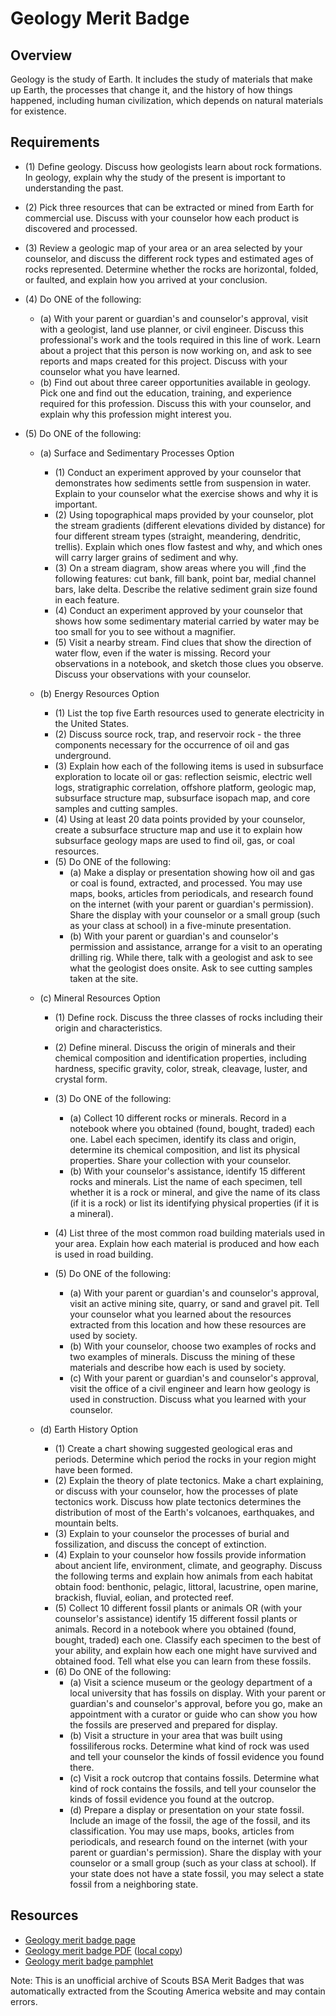 

# Geology Merit Badge


## Overview



Geology is the study of Earth. It includes the study of materials that make up Earth, the processes that change it, and the history of how things happened, including human civilization, which depends on natural materials for existence.

## Requirements

* (1) Define geology. Discuss how geologists learn about rock formations. In geology, explain why the study of the present is important to understanding the past.
* (2) Pick three resources that can be extracted or mined from Earth for commercial use. Discuss with your counselor how each product is discovered and processed.
* (3) Review a geologic map of your area or an area selected by your counselor, and discuss the different rock types and estimated ages of rocks represented. Determine whether the rocks are horizontal, folded, or faulted, and explain how you arrived at your conclusion.
* (4) Do ONE of the following:
    * (a) With your parent or guardian's and counselor's approval, visit with a geologist, land use planner, or civil engineer. Discuss this professional's work and the tools required in this line of work. Learn about a project that this person is now working on, and ask to see reports and maps created for this project. Discuss with your counselor what you have learned.
    * (b) Find out about three career opportunities available in geology. Pick one and find out the education, training, and experience required for this profession. Discuss this with your counselor, and explain why this profession might interest you.


* (5) Do ONE of the following:
    * (a) Surface and Sedimentary Processes Option
        * (1) Conduct an experiment approved by your counselor that demonstrates how sediments settle from suspension in water. Explain to your counselor what the exercise shows and why it is important.
        * (2) Using topographical maps provided by your counselor, plot the stream gradients (different elevations divided by distance) for four different stream types (straight, meandering, dendritic, trellis). Explain which ones flow fastest and why, and which ones will carry larger grains of sediment and why.
        * (3) On a stream diagram, show areas where you will ,find the following features: cut bank, fill bank, point bar, medial channel bars, lake delta. Describe the relative sediment grain size found in each feature.
        * (4) Conduct an experiment approved by your counselor that shows how some sedimentary material carried by water may be too small for you to see without a magnifier.
        * (5) Visit a nearby stream. Find clues that show the direction of water flow, even if the water is missing. Record your observations in a notebook, and sketch those clues you observe. Discuss your observations with your counselor.


    * (b) Energy Resources Option
        * (1) List the top five Earth resources used to generate electricity in the United States.
        * (2) Discuss source rock, trap, and reservoir rock - the three components necessary for the occurrence of oil and gas underground.
        * (3) Explain how each of the following items is used in subsurface exploration to locate oil or gas: reflection seismic, electric well logs, stratigraphic correlation, offshore platform, geologic map, subsurface structure map, subsurface isopach map, and core samples and cutting samples.
        * (4) Using at least 20 data points provided by your counselor, create a subsurface structure map and use it to explain how subsurface geology maps are used to find oil, gas, or coal resources.
        * (5) Do ONE of the following:
            * (a) Make a display or presentation showing how oil and gas or coal is found, extracted, and processed. You may use maps, books, articles from periodicals, and research found on the internet (with your parent or guardian's permission). Share the display with your counselor or a small group (such as your class at school) in a five-minute presentation.
            * (b) With your parent or guardian's and counselor's permission and assistance, arrange for a visit to an operating drilling rig. While there, talk with a geologist and ask to see what the geologist does onsite. Ask to see cutting samples taken at the site.




    * (c) Mineral Resources Option
        * (1) Define rock. Discuss the three classes of rocks including their origin and characteristics.
        * (2) Define mineral. Discuss the origin of minerals and their chemical composition and identification properties, including hardness, specific gravity, color, streak, cleavage, luster, and crystal form.
        * (3) Do ONE of the following:
            * (a) Collect 10 different rocks or minerals. Record in a notebook where you obtained (found, bought, traded) each one. Label each specimen, identify its class and origin, determine its chemical composition, and list its physical properties. Share your collection with your counselor.
            * (b) With your counselor's assistance, identify 15 different rocks and minerals. List the name of each specimen, tell whether it is a rock or mineral, and give the name of its class (if it is a rock) or list its identifying physical properties (if it is a mineral).


        * (4) List three of the most common road building materials used in your area. Explain how each material is produced and how each is used in road building.
        * (5) Do ONE of the following:
            * (a) With your parent or guardian's and counselor's approval, visit an active mining site, quarry, or sand and gravel pit. Tell your counselor what you learned about the resources extracted from this location and how these resources are used by society.
            * (b) With your counselor, choose two examples of rocks and two examples of minerals. Discuss the mining of these materials and describe how each is used by society.
            * (c) With your parent or guardian's and counselor's approval, visit the office of a civil engineer and learn how geology is used in construction. Discuss what you learned with your counselor.




    * (d) Earth History Option
        * (1) Create a chart showing suggested geological eras and periods. Determine which period the rocks in your region might have been formed.
        * (2) Explain the theory of plate tectonics. Make a chart explaining, or discuss with your counselor, how the processes of plate tectonics work. Discuss how plate tectonics determines the distribution of most of the Earth's volcanoes, earthquakes, and mountain belts.
        * (3) Explain to your counselor the processes of burial and fossilization, and discuss the concept of extinction.
        * (4) Explain to your counselor how fossils provide information about ancient life, environment, climate, and geography. Discuss the following terms and explain how animals from each habitat obtain food: benthonic, pelagic, littoral, lacustrine, open marine, brackish, fluvial, eolian, and protected reef.
        * (5) Collect 10 different fossil plants or animals OR (with your counselor's assistance) identify 15 different fossil plants or animals. Record in a notebook where you obtained (found, bought, traded) each one. Classify each specimen to the best of your ability, and explain how each one might have survived and obtained food. Tell what else you can learn from these fossils.
        * (6) Do ONE of the following:
            * (a) Visit a science museum or the geology department of a local university that has fossils on display. With your parent or guardian's and counselor's approval, before you go, make an appointment with a curator or guide who can show you how the fossils are preserved and prepared for display.
            * (b) Visit a structure in your area that was built using fossiliferous rocks. Determine what kind of rock was used and tell your counselor the kinds of fossil evidence you found there.
            * (c) Visit a rock outcrop that contains fossils. Determine what kind of rock contains the fossils, and tell your counselor the kinds of fossil evidence you found at the outcrop.
            * (d) Prepare a display or presentation on your state fossil. Include an image of the fossil, the age of the fossil, and its classification. You may use maps, books, articles from periodicals, and research found on the internet (with your parent or guardian's permission). Share the display with your counselor or a small group (such as your class at school). If your state does not have a state fossil, you may select a state fossil from a neighboring state.








## Resources

- [Geology merit badge page](https://www.scouting.org/merit-badges/geology/)
- [Geology merit badge PDF](https://filestore.scouting.org/filestore/Merit_Badge_ReqandRes/Pamphlets/Geology_2023.pdf) ([local copy](files/geology-merit-badge.pdf))
- [Geology merit badge pamphlet](https://www.scoutshop.org/bsa-geology-merit-badge-pamphlet-boy-scouts-of-america-660059.html)

Note: This is an unofficial archive of Scouts BSA Merit Badges that was automatically extracted from the Scouting America website and may contain errors.
